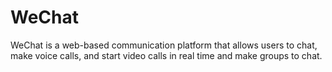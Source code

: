 # WeChat
WeChat is a web-based communication platform that allows users to chat, make voice calls, and start video calls in real time and make groups to chat.

